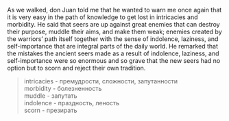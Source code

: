 As we walked, don Juan told me that he wanted to warn me once again that it is very easy in the path of knowledge to get lost in intricacies and morbidity.
He said that seers are up against great enemies that can destroy their purpose, muddle their aims, and make them weak; enemies created by the warriors’ path itself
together with the sense of indolence, laziness, and self-importance that are integral parts of the daily world. He remarked that the mistakes the ancient seers made as
a result of indolence, laziness, and self-importance were so enormous and so grave that the new seers had no option but to scorn and reject their own tradition.
> intricacies - премудрости, сложности, запутанности\
morbidity - болезненность\
muddle - запутать\
indolence - праздность, леность\
scorn - презирать


